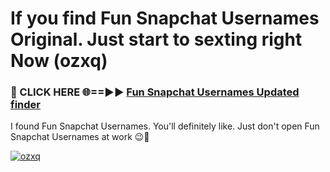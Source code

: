 # If you find Fun Snapchat Usernames Original. Just start to sexting right Now (ozxq)

<h3>🔴 CLICK HERE 🌐==►► <a href="https://tinyurl.com/mtbk5fxa" rel="nofollow">Fun Snapchat Usernames Updated finder</a></h3>

I found Fun Snapchat Usernames. You'll definitely like. Just don't open Fun Snapchat Usernames at work 😉💬

[![ozxq](https://i.imgur.com/Q8WKrnY.jpeg)](https://tinyurl.com/mtbk5fxa)
